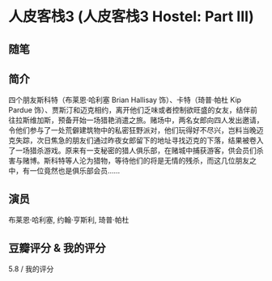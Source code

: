 # 人皮客栈3 (人皮客栈3 Hostel: Part III)

## 随笔

## 简介

四个朋友斯科特（布莱恩·哈利塞 Brian Hallisay 饰）、卡特（琦普·帕杜 Kip Pardue 饰）、贾斯汀和迈克相约，离开他们乏味或者控制欲旺盛的女友，结伴前往拉斯维加斯，预备开始一场猎艳消遣之旅。赌场中，两名女郎向四人发出邀请，令他们参与了一处荒僻建筑物中的私密狂野派对，他们玩得好不尽兴，岂料当晚迈克失踪，次日焦急的朋友们通过昨夜女郎留下的地址寻找迈克的下落，结果被卷入了一场猎杀游戏。原来有一支秘密的猎人俱乐部，在赌城中捕获游客，供会员们杀害与赌博。斯科特等人沦为猎物，等待他们的将是无情的残杀，而这几位朋友之中，有一位竟然也是俱乐部会员……

## 演员

布莱恩·哈利塞, 约翰·亨斯利, 琦普·帕杜

## 豆瓣评分 & 我的评分

5.8 / 我的评分
